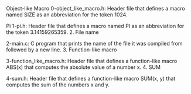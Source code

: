 Object-like Macro
0-object_like_macro.h: Header file that defines a macro named SIZE as an abbreviation for the token 1024.

Pi
1-pi.h: Header file that defines a macro named PI as an abbreviation for the token 3.14159265359. 2. File name

2-main.c: C program that prints the name of the file it was compiled from followed by a new line. 3. Function-like macro

3-function_like_macro.h: Header file that defines a function-like macro ABS(x) that computes the absolute value of a number x. 4. SUM

4-sum.h: Header file that defines a function-like macro SUM(x, y) that computes the sum of the numbers x and y.
